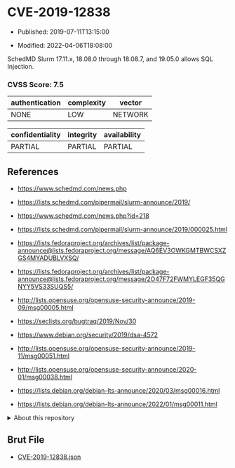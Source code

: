 # CVE-2019-12838

- Published: 2019-07-11T13:15:00

- Modified: 2022-04-06T18:08:00

SchedMD Slurm 17.11.x, 18.08.0 through 18.08.7, and 19.05.0 allows SQL Injection.

### CVSS Score: **7.5**

| authentication | complexity | vector |
| --- | --- | --- |
| NONE | LOW | NETWORK |

| confidentiality | integrity | availability |
| --- | --- | --- |
| PARTIAL | PARTIAL | PARTIAL |

## References

* https://www.schedmd.com/news.php

* https://lists.schedmd.com/pipermail/slurm-announce/2019/

* https://www.schedmd.com/news.php?id=218

* https://lists.schedmd.com/pipermail/slurm-announce/2019/000025.html

* https://lists.fedoraproject.org/archives/list/package-announce@lists.fedoraproject.org/message/AQ6EV3OWKGMTBWCSXZGS4MYADUBLVXSQ/

* https://lists.fedoraproject.org/archives/list/package-announce@lists.fedoraproject.org/message/2O47F72FWMYLEGF35QGNYY5VS33SUQS5/

* http://lists.opensuse.org/opensuse-security-announce/2019-09/msg00005.html

* https://seclists.org/bugtraq/2019/Nov/30

* https://www.debian.org/security/2019/dsa-4572

* http://lists.opensuse.org/opensuse-security-announce/2019-11/msg00051.html

* http://lists.opensuse.org/opensuse-security-announce/2020-01/msg00038.html

* https://lists.debian.org/debian-lts-announce/2020/03/msg00016.html

* https://lists.debian.org/debian-lts-announce/2022/01/msg00011.html

<details>
<summary>About this repository</summary> 

  This repository is part of the project [Live Hack CVE](https://github.com/Live-Hack-CVE). Main website can be found [www.live-hack.org](https://www.live-hack.org) 
  
  Made by [Sn0wAlice](https://github.com/Sn0wAlice) for the people that care about security and need to have a feed of the latest CVEs. Hope you enjoy it, don't forget to star the repo and follow me on [Twitter](https://twitter.com/Sn0wAlice) and [Github](https://github.com/Sn0wAlice). And that is my [personnal website](https://www.alice-snow.me/)

  - [Home Page](https://github.com/Live-Hack-CVE)
  - [Framework](https://github.com/Live-Hack-CVE/cve-framework)
  - [CVE database](https://github.com/Live-Hack-CVE/full_database)
  - [Changelog](https://github.com/Live-Hack-CVE/Changelog)
</details>

## Brut File

* [CVE-2019-12838.json](https://raw.githubusercontent.com/Live-Hack-CVE/full_database/main/cves/2019/CVE-2019-12838.json)

